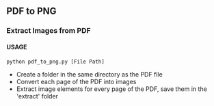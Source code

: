 ## PDF to PNG
### Extract Images from PDF

#### USAGE
    python pdf_to_png.py [File Path]

- Create a folder in the same directory as the PDF file
- Convert each page of the PDF into images
- Extract image elements for every page of the PDF, save them in the 'extract' folder
